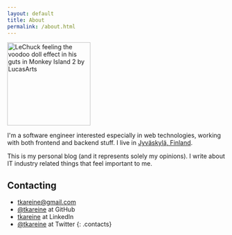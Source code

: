 ```yaml
---
layout: default
title: About
permalink: /about.html
---
```


<img class="inline-right avatar" src="https://www.gravatar.com/avatar/749196d7d478efeb58e982a64520ba94?s=192" alt="LeChuck feeling the voodoo doll effect in his guts in Monkey Island 2 by LucasArts" title="My avatar" width="192" height="192" />

I'm a software engineer interested especially in web technologies,
working with both frontend and backend stuff. I live in [Jyväskylä,
Finland][hometown].

This is my personal blog (and it represents solely my opinions). I write
about IT industry related things that feel important to me.

## Contacting

- <a href="mailto:&#116;&#107;&#097;&#114;&#101;&#105;&#110;&#101;&#064;&#103;&#109;&#097;&#105;&#108;&#046;&#099;&#111;&#109;">&#116;&#107;&#097;&#114;&#101;&#105;&#110;&#101;&#064;&#103;&#109;&#097;&#105;&#108;&#046;&#099;&#111;&#109;</a>
- [@tkareine][github-tkareine] at GitHub
- [tkareine][linkedin-tkareine] at LinkedIn
- [@tkareine][twitter-tkareine] at Twitter
{: .contacts}

[hometown]: https://maps.google.com/maps?q=Jyv%C3%A4skyl%C3%A4,+Finland&hl=en&ie=UTF8&ll=62.247466,25.751953&spn=5.642609,20.786133&sll=37.0625,-95.677068&sspn=38.281301,83.144531&oq=jyv%C3%A4s&hnear=Jyv%C3%A4skyl%C3%A4,+Finland&t=m&z=6
[twitter-tkareine]: https://twitter.com/tkareine
[github-tkareine]: https://github.com/tkareine
[linkedin-tkareine]: https://www.linkedin.com/in/tkareine
